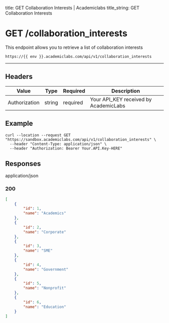 title: GET Collaboration Interests | Academiclabs
title_string: <span class="t-get">GET</span> Collaboration Interests

# <span class="t-get">GET</span>  /collaboration_interests

This endpoint allows you to retrieve a list of collaboration interests

```
https://{{ env }}.academiclabs.com/api/v1/collaboration_interests
```

---

## Headers

|  Value   |      Type      |  Required | Description |
| -------- |:--------------:|-----------|-----------|
| Authorization  | string | required | Your API_KEY received by AcademicLabs|


## Example

```curl
curl --location --request GET "https://sandbox.academiclabs.com/api/v1/collaboration_interests" \
  --header "Content-Type: application/json" \
  --header "Authorization: Bearer Your.API.Key-HERE"
```

## Responses

<span class="response-type" >application/json</span>

### <span class="circle-green"></span>200

```json
[
    {
        "id": 1,
        "name": "Academics"
    },
    {
        "id": 2,
        "name": "Corporate"
    },
    {
        "id": 3,
        "name": "SME"
    },
    {
        "id": 4,
        "name": "Government"
    },
    {
        "id": 5,
        "name": "Nonprofit"
    },
    {
        "id": 6,
        "name": "Education"
    }
]
```